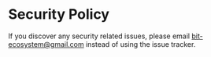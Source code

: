 # Security Policy

If you discover any security related issues, please email bit-ecosystem@gmail.com instead of using the issue tracker.

